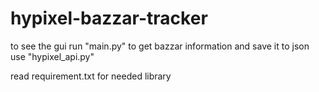 # hypixel-bazzar-tracker

to see the gui run "main.py" to get bazzar information and save it to json use "hypixel_api.py" 

read requirement.txt for needed library
